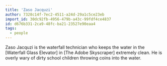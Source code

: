 ```yaml
---
title: 'Zaso Jacquzi'
author: 7328c14f-7ec2-4511-a24d-29a1c5ce23eb
import_id: 30dc92fb-4956-479b-a43c-99fdf4ce4837
id: d676b331-2ca9-48fc-ba21-23527e90eaa4
tags:
  - people
---
```

Zaso Jacquzi is the waterfall technician who keeps the water in the [Waterfall Glass Elevator] in [The Adobe Skyscraper] extremely clean. He is overly wary of dirty school children throwing coins into the water.